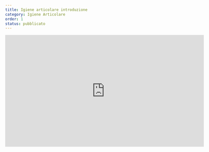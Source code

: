 ```yaml
---
title: Igiene articolare introduzione 
category: Igiene Articolare
order: 1
status: pubblicato
---
```


<iframe src="https://player.vimeo.com/video/295988393" width="640" height="360" frameborder="0" allow="autoplay; fullscreen" allowfullscreen></iframe>


